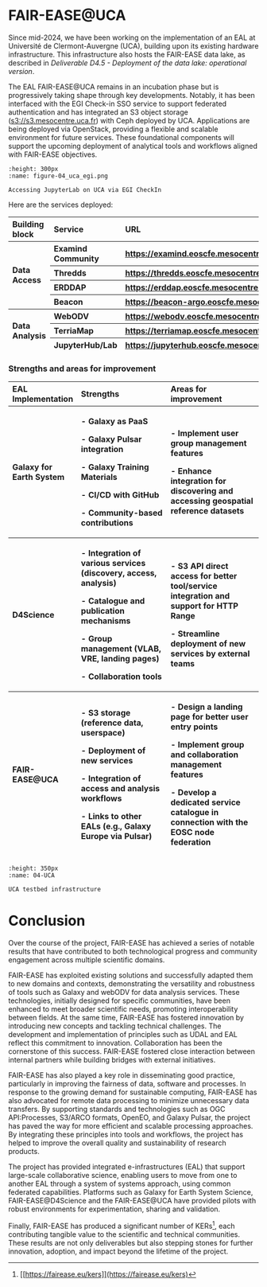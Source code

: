 # FAIR-EASE@UCA

Since mid-2024, we have been working on the implementation of an EAL at
Université de Clermont-Auvergne (UCA), building upon its existing
hardware infrastructure. This infrastructure also hosts the FAIR-EASE
data lake, as described in *Deliverable D4.5 - Deployment of the data
lake: operational version*.

The EAL FAIR-EASE@UCA remains in an incubation phase but is
progressively taking shape through key developments. Notably, it has
been interfaced with the EGI Check-in SSO service to support federated
authentication and has integrated an S3 object storage
([s3://s3.mesocentre.uca.fr](http://s3.mesocentre.uca.fr))
with Ceph deployed by UCA. Applications are being deployed via
OpenStack, providing a flexible and scalable environment for future
services. These foundational components will support the upcoming
deployment of analytical tools and workflows aligned with FAIR-EASE
objectives.

```{figure} 04_uca_egi.png
:height: 300px
:name: figure-04_uca_egi.png

Accessing JupyterLab on UCA via EGI CheckIn
```

Here are the services deployed:


<table>
<colgroup>
<col style="width: 17%" />
<col style="width: 22%" />
<col style="width: 59%" />
</colgroup>
<thead>
<tr>
<th style="text-align: left;"><strong>Building block</strong></th>
<th style="text-align: left;"><strong>Service</strong></th>
<th style="text-align: left;"><strong>URL</strong></th>
</tr>
<tr>
<th rowspan="4" style="text-align: left;"><strong>Data
Access</strong></th>
<th style="text-align: left;">Examind Community</th>
<th style="text-align: left;"><a
href="https://examind.eoscfe.mesocentre.uca.fr/examind/"><u>https://examind.eoscfe.mesocentre.uca.fr/examind/</u></a></th>
</tr>
<tr>
<th style="text-align: left;">Thredds</th>
<th style="text-align: left;"><a
href="https://thredds.eoscfe.mesocentre.uca.fr/"><u>https://thredds.eoscfe.mesocentre.uca.fr/</u></a></th>
</tr>
<tr>
<th style="text-align: left;">ERDDAP</th>
<th style="text-align: left;"><a
href="https://erddap.eoscfe.mesocentre.uca.fr"><u>https://erddap.eoscfe.mesocentre.uca.fr</u></a></th>
</tr>
<tr>
<th style="text-align: left;">Beacon</th>
<th style="text-align: left;"><a
href="https://beacon-argo.eoscfe.mesocentre.uca.fr/"><u>https://beacon-argo.eoscfe.mesocentre.uca.fr/</u></a></th>
</tr>
<tr>
<th rowspan="3" style="text-align: left;"><strong>Data
Analysis</strong></th>
<th style="text-align: left;">WebODV</th>
<th style="text-align: left;"><a
href="https://webodv.eoscfe.mesocentre.uca.fr/"><u>https://webodv.eoscfe.mesocentre.uca.fr/</u></a></th>
</tr>
<tr>
<th style="text-align: left;">TerriaMap</th>
<th style="text-align: left;"><a
href="https://terriamap.eoscfe.mesocentre.uca.fr/"><u>https://terriamap.eoscfe.mesocentre.uca.fr/</u></a></th>
</tr>
<tr>
<th style="text-align: left;">JupyterHub/Lab</th>
<th style="text-align: left;"><a
href="https://jupyterhub.eoscfe.mesocentre.uca.fr/"><u>https://jupyterhub.eoscfe.mesocentre.uca.fr/</u></a></th>
</tr>
</thead>
<tbody>
</tbody>
</table>


<!-- +------------+----------------+----------------------------------------------------------------------------------------------------------------------+
| **Building | **Service**    | **URL**                                                                                                              |
| block**    |                |                                                                                                                      |
+------------+----------------+----------------------------------------------------------------------------------------------------------------------+
| **Data     | Examind        | [[https://examind.eoscfe.mesocentre.uca.fr/examind/]{.underline}](https://examind.eoscfe.mesocentre.uca.fr/examind/) |
| Access**   | Community      |                                                                                                                      |
|            +----------------+----------------------------------------------------------------------------------------------------------------------+
|            | Thredds        | [[https://thredds.eoscfe.mesocentre.uca.fr/]{.underline}](https://thredds.eoscfe.mesocentre.uca.fr/)                 |
|            +----------------+----------------------------------------------------------------------------------------------------------------------+
|            | ERDDAP         | [[https://erddap.eoscfe.mesocentre.uca.fr]{.underline}](https://erddap.eoscfe.mesocentre.uca.fr)                     |
|            +----------------+----------------------------------------------------------------------------------------------------------------------+
|            | Beacon         | [[https://beacon-argo.eoscfe.mesocentre.uca.fr/]{.underline}](https://beacon-argo.eoscfe.mesocentre.uca.fr/)         |
+------------+----------------+----------------------------------------------------------------------------------------------------------------------+
| **Data     | WebODV         | [[https://webodv.eoscfe.mesocentre.uca.fr/]{.underline}](https://webodv.eoscfe.mesocentre.uca.fr/)                   |
| Analysis** |                |                                                                                                                      |
|            +----------------+----------------------------------------------------------------------------------------------------------------------+
|            | TerriaMap      | [[https://terriamap.eoscfe.mesocentre.uca.fr/]{.underline}](https://terriamap.eoscfe.mesocentre.uca.fr/)             |
|            +----------------+----------------------------------------------------------------------------------------------------------------------+
|            | JupyterHub/Lab | [[https://jupyterhub.eoscfe.mesocentre.uca.fr/]{.underline}](https://jupyterhub.eoscfe.mesocentre.uca.fr/)           |
+============+================+======================================================================================================================+ -->



### Strengths and areas for improvement


<table>
<colgroup>
<col style="width: 26%" />
<col style="width: 36%" />
<col style="width: 37%" />
</colgroup>
<thead>
<tr>
<th style="text-align: left;"><strong>EAL Implementation</strong></th>
<th style="text-align: left;"><strong>Strengths</strong></th>
<th style="text-align: left;"><strong>Areas for
improvement</strong></th>
</tr>
<tr>
<th style="text-align: left;"><strong>Galaxy for Earth
System</strong></th>
<th style="text-align: left;"><p>- Galaxy as PaaS</p>
<p>- Galaxy Pulsar integration</p>
<p>- Galaxy Training Materials</p>
<p>- CI/CD with GitHub</p>
<p>- Community-based contributions</p></th>
<th style="text-align: left;"><p>- Implement user group management
features</p>
<p>- Enhance integration for discovering and accessing geospatial
reference datasets</p></th>
</tr>
<tr>
<th style="text-align: left;"><strong>D4Science</strong></th>
<th style="text-align: left;"><p>- Integration of various services
(discovery, access, analysis)</p>
<p>- Catalogue and publication mechanisms</p>
<p>- Group management (VLAB, VRE, landing pages)</p>
<p>- Collaboration tools</p></th>
<th style="text-align: left;"><p>- S3 API direct access for better
tool/service integration and support for HTTP Range</p>
<p>- Streamline deployment of new services by external teams</p></th>
</tr>
<tr>
<th style="text-align: left;"><strong>FAIR-EASE@UCA</strong></th>
<th style="text-align: left;"><p>- S3 storage (reference data,
userspace)</p>
<p>- Deployment of new services</p>
<p>- Integration of access and analysis workflows</p>
<p>- Links to other EALs (e.g., Galaxy Europe via Pulsar)</p></th>
<th style="text-align: left;"><p>- Design a landing page for better user
entry points</p>
<p>- Implement group and collaboration management features</p>
<p>- Develop a dedicated service catalogue in connection with the EOSC
node federation</p></th>
</tr>
</thead>
<tbody>
</tbody>
</table>

<!-- +-------------------------+-------------------------+-------------------------+
| **EAL Implementation**  | **Strengths**           | **Areas for             |
|                         |                         | improvement**           |
+-------------------------+-------------------------+-------------------------+
| **Galaxy for Earth      | \- Galaxy as PaaS       | \- Implement user group |
| System**                |                         | management features     |
|                         | \- Galaxy Pulsar        |                         |
| (TRL = 9)               | integration             | \- Enhance integration  |
|                         |                         | for discovering and     |
|                         | \- Galaxy Training      | accessing geospatial    |
|                         | Materials               | reference datasets      |
|                         |                         |                         |
|                         | \- CI/CD with GitHub    |                         |
|                         |                         |                         |
|                         | \- Community-based      |                         |
|                         | contributions           |                         |
+-------------------------+-------------------------+-------------------------+
| **FAIR-EASE@D4Science** | \- Integration of       | \- S3 API direct access |
|                         | various services        | for better tool/service |
| (TRL = 9)               | (discovery, access,     | integration and support |
|                         | analysis)               | for HTTP Range          |
|                         |                         |                         |
|                         | \- Catalogue and        | \- Streamline           |
|                         | publication mechanisms  | deployment of new       |
|                         |                         | services by external    |
|                         | \- Group management     | teams                   |
|                         | (VLAB, VRE, landing     |                         |
|                         | pages)                  |                         |
|                         |                         |                         |
|                         | \- Collaboration tools  |                         |
+-------------------------+-------------------------+-------------------------+
| **FAIR-EASE@UCA**       | \- S3 storage           | \- Design a landing     |
|                         | (reference data,        | page for better user    |
| (TRL = 6)               | userspace)              | entry points            |
|                         |                         |                         |
|                         | \- Deployment of new    | \- Implement group and  |
|                         | services                | collaboration           |
|                         |                         | management features     |
|                         | \- Integration of       |                         |
|                         | access and analysis     | \- Develop a dedicated  |
|                         | workflows               | service catalogue in    |
|                         |                         | connection with the     |
|                         | \- Links to other EALs  | EOSC node federation    |
|                         | (e.g., Galaxy Europe    |                         |
|                         | via Pulsar)             | \- Deploy a vault       |
+=========================+=========================+=========================+ -->


```{figure} 04-UCA.png
:height: 350px
:name: 04-UCA

UCA testbed infrastructure
```


# Conclusion

Over the course of the project, FAIR-EASE has achieved a series of
notable results that have contributed to both technological progress and
community engagement across multiple scientific domains.

FAIR-EASE has exploited existing solutions and successfully adapted them
to new domains and contexts, demonstrating the versatility and
robustness of tools such as Galaxy and webODV for data analysis
services. These technologies, initially designed for specific
communities, have been enhanced to meet broader scientific needs,
promoting interoperability between fields. At the same time, FAIR-EASE
has fostered innovation by introducing new concepts and tackling
technical challenges. The development and implementation of principles
such as UDAL and EAL reflect this commitment to innovation.
Collaboration has been the cornerstone of this success. FAIR-EASE
fostered close interaction between internal partners while building
bridges with external initiatives.

FAIR-EASE has also played a key role in disseminating good practice,
particularly in improving the fairness of data, software and processes.
In response to the growing demand for sustainable computing, FAIR-EASE
has also advocated for remote data processing to minimize unnecessary
data transfers. By supporting standards and technologies such as OGC
API:Processes, S3/ARCO formats, OpenEO, and Galaxy Pulsar, the project
has paved the way for more efficient and scalable processing approaches.
By integrating these principles into tools and workflows, the project
has helped to improve the overall quality and sustainability of research
products.

The project has provided integrated e-infrastructures (EAL) that support
large-scale collaborative science, enabling users to move from one to
another EAL through a system of systems approach, using common federated
capabilities. Platforms such as Galaxy for Earth System Science,
FAIR-EASE@D4Science and the FAIR-EASE@UCA have provided pilots with
robust environments for experimentation, sharing and validation.

Finally, FAIR-EASE has produced a significant number of KERs[^27], each
contributing tangible value to the scientific and technical communities.
These results are not only deliverables but also stepping stones for
further innovation, adoption, and impact beyond the lifetime of the
project.

[^1]: [[https://doi.org/10.5281/zenodo.10069773]{.underline}](https://doi.org/10.5281/zenodo.10069773)

[^2]: [[https://doi.org/10.5281/zenodo.14711074]{.underline}](https://doi.org/10.5281/zenodo.14711074)

[^3]: Source:
    [[https://www.codesmith.io/]{.underline}](https://www.codesmith.io/)

[^4]: [[https://developer.mozilla.org/en-US/docs/Web/HTTP/Guides/Range_requests]{.underline}](https://developer.mozilla.org/en-US/docs/Web/HTTP/Guides/Range_requests)

[^5]: Source:
    [[https://earthmover.io/]{.underline}](https://earthmover.io/)

[^6]: Source:
    [[https://guide.cloudnativegeo.org/]{.underline}](https://guide.cloudnativegeo.org/)

[^7]: [[https://blog.lobelia.earth/arco-the-smartest-way-to-access-big-geospatial-data-eaf689eff3c9]{.underline}](https://blog.lobelia.earth/arco-the-smartest-way-to-access-big-geospatial-data-eaf689eff3c9)

[^8]: [[https://stacspec.org/en/]{.underline}](https://stacspec.org/en/)

[^9]: [[https://en.wikipedia.org/wiki/HATEOAS]{.underline}](https://en.wikipedia.org/wiki/HATEOAS)

[^10]: S*ource: [[https://openeo.org]{.underline}](https://openeo.org)*

[^11]: S*ource:
    [[https://dataspace.copernicus.eu/]{.underline}](https://dataspace.copernicus.eu/)*

[^12]: *Source:
    [[https://dataspace.copernicus.eu/]{.underline}](https://dataspace.copernicus.eu/)*

[^13]: [*[https://stacspec.org/en/about/stac-spec/]{.underline}*](https://stacspec.org/en/about/stac-spec/)

[^14]: [*[https://openeo.org/documentation/1.0/developers/api/reference.html#section/Processes]{.underline}*](https://openeo.org/documentation/1.0/developers/api/reference.html#section/Processes)

[^15]: [[https://maris-development.github.io/beacon/]{.underline}](https://maris-development.github.io/beacon/)

[^16]: [[https://erddap.eoscfe.mesocentre.uca.fr/]{.underline}](https://erddap.eoscfe.mesocentre.uca.fr/)

[^17]: [[https://glodap.info/index.php/merged-and-adjusted-data-product-v2-2023/]{.underline}](https://glodap.info/index.php/merged-and-adjusted-data-product-v2-2023/)

[^18]: [[https://erddap.eoscfe.mesocentre.uca.fr/erddap/tabledap/glodap_v2_2023_iceberg2.graph]{.underline}](https://erddap.eoscfe.mesocentre.uca.fr/erddap/tabledap/glodap_v2_2023_iceberg2.graph)

[^19]: [[https://github.com/fair-ease/erddap-trino-iceberg]{.underline}](https://github.com/fair-ease/erddap-trino-iceberg)

[^20]: Marc Portier (2023) FAIR-EASE_D4.1_Landscaping exercise_The
    -meta-data, software and cloud needs for the data lake. Zenodo. doi:
    10.5281/zenodo.7965398.

[^21]: PORTIER, M. (2024) FAIR-EASE - D4.3 Status and expectations of
    the FAIR-EASE data lake. Zenodo. doi: 10.5281/zenodo.13933551.

[^22]: [<https://github.com/fair-ease/py-udal-interface>]

[^23]: [<https://github.com/fair-ease/py-udal-fe-impl>]

[^24]: [[https://lab.fairease.eu/dataset-demand-register/registry/]](https://lab.fairease.eu/dataset-demand-register/registry/)

[^25]: *Source:
    [[https://jupytergis.readthedocs.io/en/latest/]](https://jupytergis.readthedocs.io/en/latest/)*

[^26]: [[https://doi.org/10.5281/zenodo.10069773]](https://doi.org/10.5281/zenodo.10069773)

[^27]: [[https://fairease.eu/kers]](https://fairease.eu/kers)
